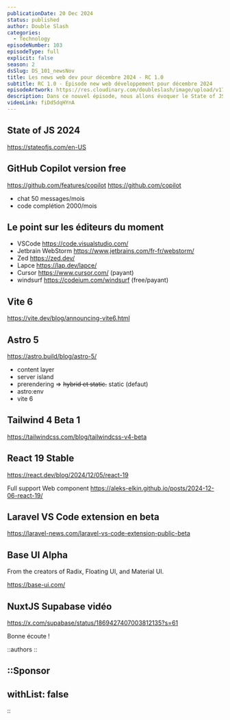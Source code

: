 ```yaml
---
publicationDate: 20 Dec 2024
status: published
author: Double Slash
categories:
  - Technology
episodeNumber: 103
episodeType: full
explicit: false
season: 2
dsSlug: DS_101_newsNov
title: Les news web dev pour décembre 2024 - RC 1.0
subtitle: RC 1.0 - Épisode new web développement pour décembre 2024
episodeArtwork: https://res.cloudinary.com/doubleslash/image/upload/v1732181644/episode/ART_101_evr0de.png
description: Dans ce nouvel épisode, nous allons évoquer le State of JS 2024, GitHub Copilot qui réintroduit une version gratuite. Nous faisons le point sur les éditeurs disponibles actuellement, les sorties de Vite 0.6 et d'Astro 5.0, la version bêta de Tailwind CSS 4, la version stable de React 19, l'extension officielle pour Laravel sur VSCode et une petite vidéo sur NuxtJS.
videoLink: fiDd5dqHYnA
---
```


## State of JS 2024
https://stateofjs.com/en-US


## GitHub Copilot version free
https://github.com/features/copilot
https://github.com/copilot

- chat 50 messages/mois
- code complétion 2000/mois

## Le point sur les éditeurs du moment

- VSCode https://code.visualstudio.com/
- Jetbrain WebStorm https://www.jetbrains.com/fr-fr/webstorm/
- Zed https://zed.dev/
- Lapce https://lap.dev/lapce/
- Cursor https://www.cursor.com/ (payant)
- windsurf https://codeium.com/windsurf (free/payant)

## Vite 6

https://vite.dev/blog/announcing-vite6.html

## Astro 5

https://astro.build/blog/astro-5/

- content layer
- server island
- prerendering ⇒ ~~hybrid et static.~~ static (defaut)
- astro:env
- vite 6

## Tailwind 4 Beta 1

https://tailwindcss.com/blog/tailwindcss-v4-beta

## React 19 Stable

https://react.dev/blog/2024/12/05/react-19

Full support Web component https://aleks-elkin.github.io/posts/2024-12-06-react-19/

## Laravel VS Code extension en beta

https://laravel-news.com/laravel-vs-code-extension-public-beta

## Base UI Alpha

From the creators of Radix, Floating UI, and Material UI.

https://base-ui.com/

## NuxtJS Supabase vidéo

https://x.com/supabase/status/1869427407003812135?s=61


Bonne écoute !

::authors
::

::Sponsor
---
withList: false
---
::
